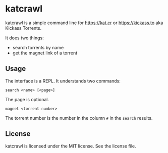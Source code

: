 katcrawl
========

katcrawl is a simple command line for https://kat.cr or https://kickass.to aka Kickass Torrents.

It does two things:

  * search torrents by name
  * get the magnet link of a torrent

Usage
-----

The interface is a REPL. It understands two commands:

`search <name> [<page>]`

The page is optional.

`magnet <torrent number>`

The torrent number is the number in the column `#` in the `search` results.

License
-------

katcrawl is licensed under the MIT license. See the license file.
